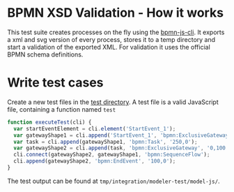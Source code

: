 # BPMN XSD Validation - How it works

This test suite creates processes on the fly using the [bpmn-js-cli](https://github.com/bpmn-io/bpmn-js-cli#readme).
It exports a xml and svg version of every process, stores it to a temp directory and start a validation of the exported XML.
For validation it uses the official BPMN schema definitions.


# Write test cases

Create a new test files in the [test directory](https://github.com/bpmn-io/bpmn-js-integration/tree/master/test/fixtures/model-js).
A test file is a valid JavaScript file, containing a function named `test`

```javascript
function executeTest(cli) {
  var startEventElement = cli.element('StartEvent_1');
  var gatewayShape1 = cli.append('StartEvent_1', 'bpmn:ExclusiveGateway', '150,0');
  var task = cli.append(gatewayShape1, 'bpmn:Task', '250,0');
  var gatewayShape2 = cli.append(task, 'bpmn:ExclusiveGateway', '0,100');
  cli.connect(gatewayShape2, gatewayShape1, 'bpmn:SequenceFlow');
  cli.append(gatewayShape2, 'bpmn:EndEvent', '100,0');
}
```

The test output can be found at `tmp/integration/modeler-test/model-js/`.
